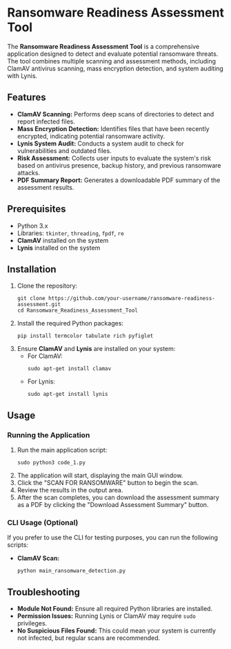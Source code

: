 <h1>Ransomware Readiness Assessment Tool</h1>

  <p>The <strong>Ransomware Readiness Assessment Tool</strong> is a comprehensive application designed to detect and evaluate potential ransomware threats. The tool combines multiple scanning and assessment methods, including ClamAV antivirus scanning, mass encryption detection, and system auditing with Lynis.</p>

  <h2>Features</h2>
  <ul>
    <li><strong>ClamAV Scanning:</strong> Performs deep scans of directories to detect and report infected files.</li>
    <li><strong>Mass Encryption Detection:</strong> Identifies files that have been recently encrypted, indicating potential ransomware activity.</li>
    <li><strong>Lynis System Audit:</strong> Conducts a system audit to check for vulnerabilities and outdated files.</li>
    <li><strong>Risk Assessment:</strong> Collects user inputs to evaluate the system's risk based on antivirus presence, backup history, and previous ransomware attacks.</li>
    <li><strong>PDF Summary Report:</strong> Generates a downloadable PDF summary of the assessment results.</li>
  </ul>

  <h2>Prerequisites</h2>
  <ul>
    <li>Python 3.x</li>
    <li>Libraries: <code>tkinter</code>, <code>threading</code>, <code>fpdf</code>, <code>re</code></li>
    <li><strong>ClamAV</strong> installed on the system</li>
    <li><strong>Lynis</strong> installed on the system</li>
  </ul>

  <h2>Installation</h2>
  <ol>
    <li>Clone the repository:
      <pre><code>git clone https://github.com/your-username/ransomware-readiness-assessment.git
cd Ransomware_Readiness_Assessment_Tool</code></pre>
    </li>
    <li>Install the required Python packages:
      <pre><code>pip install termcolor tabulate rich pyfiglet</code></pre>
    </li>
    <li>Ensure <strong>ClamAV</strong> and <strong>Lynis</strong> are installed on your system:
      <ul>
        <li>For ClamAV:
          <pre><code>sudo apt-get install clamav</code></pre>
        </li>
        <li>For Lynis:
          <pre><code>sudo apt-get install lynis</code></pre>
        </li>
      </ul>
    </li>
  </ol>

  <h2>Usage</h2>
  <h3>Running the Application</h3>
  <ol>
    <li>Run the main application script:
      <pre><code>sudo python3 code_1.py</code></pre>
    </li>
    <li>The application will start, displaying the main GUI window.</li>
    <li>Click the "SCAN FOR RANSOMWARE" button to begin the scan.</li>
    <li>Review the results in the output area.</li>
    <li>After the scan completes, you can download the assessment summary as a PDF by clicking the "Download Assessment Summary" button.</li>
  </ol>

  <h3>CLI Usage (Optional)</h3>
  <p>If you prefer to use the CLI for testing purposes, you can run the following scripts:</p>
  <ul>
    <li><strong>ClamAV Scan:</strong> 
      <pre><code>python main_ransomware_detection.py</code></pre>
    </li>
  </ul>
  
  <h2>Troubleshooting</h2>
  <ul>
    <li><strong>Module Not Found:</strong> Ensure all required Python libraries are installed.</li>
    <li><strong>Permission Issues:</strong> Running Lynis or ClamAV may require <code>sudo</code> privileges.</li>
    <li><strong>No Suspicious Files Found:</strong> This could mean your system is currently not infected, but regular scans are recommended.</li>
  </ul>
